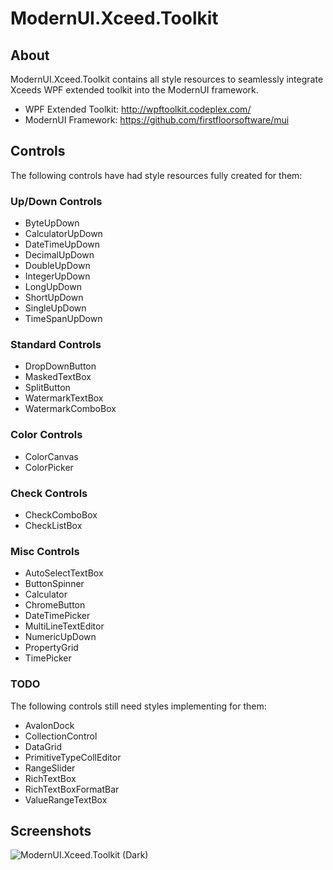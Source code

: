 # ModernUI.Xceed.Toolkit

## About

ModernUI.Xceed.Toolkit contains all style resources to seamlessly integrate Xceeds WPF extended toolkit into the ModernUI framework.

 * WPF Extended Toolkit: http://wpftoolkit.codeplex.com/
 * ModernUI Framework: https://github.com/firstfloorsoftware/mui

## Controls

The following controls have had style resources fully created for them:

### Up/Down Controls

 * ByteUpDown
 * CalculatorUpDown
 * DateTimeUpDown
 * DecimalUpDown
 * DoubleUpDown
 * IntegerUpDown
 * LongUpDown
 * ShortUpDown
 * SingleUpDown
 * TimeSpanUpDown
 
### Standard Controls

 * DropDownButton
 * MaskedTextBox
 * SplitButton
 * WatermarkTextBox
 * WatermarkComboBox
 
### Color Controls

 * ColorCanvas
 * ColorPicker
 
### Check Controls

 * CheckComboBox
 * CheckListBox
 
### Misc Controls

 * AutoSelectTextBox
 * ButtonSpinner
 * Calculator
 * ChromeButton
 * DateTimePicker
 * MultiLineTextEditor
 * NumericUpDown
 * PropertyGrid
 * TimePicker

### TODO

The following controls still need styles implementing for them:

 * AvalonDock
 * CollectionControl
 * DataGrid
 * PrimitiveTypeCollEditor
 * RangeSlider
 * RichTextBox
 * RichTextBoxFormatBar
 * ValueRangeTextBox
 
## Screenshots

![ModernUI.Xceed.Toolkit (Dark)](https://raw.githubusercontent.com/samoatesgames/mui.extended.toolkit/master/Screenshots/ModernUI.Xceed.Toolkit.Dark.gif "ModernUI.Xceed.Toolkit (Dark)")
